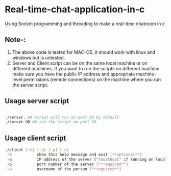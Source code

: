 # Real-time-chat-application-in-c
Using Socket programming and threading to make a real-time chatroom in c 

## Note-: 
1.  The above code is tested for MAC-OS, it should work with linux and windows but is untested. 
2.  Server and Client script can be on the same local machine or on different machines. If you want to run the scripts on     different machine make sure you have the public IP address and appropriate machine-level permissions (remote connections) on the machine where you run the server script.

## Usage server script 
```bash

./server. ## script will run on port 80 by default
./server 90 ## run the script on port 90

```
## Usage client script 
```bash
./client [-h] [-a] [-p] [-u]
 -h           show this help message and exit [**optional**]
 -a           IP address of the server ["localhost" if running on local machine] [**required**]
 -p           port number of the server [**required**]
 -u           username of the person [**required**]
 
 
```
